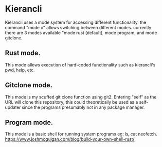 # Kierancli

Kierancli uses a mode system for accessing different functionality.
the command "mode x" allows switching between different modes. currently there are 3 modes available "mode rust (default), mode program, and mode gitclone.

## Rust mode.
This mode allows execution of hard-coded functionality such as kierancli's pwd, help, etc.

## Gitclone mode.
This mode is my scuffed git clone function using git2.
Entering "self" as the URL will clone this repository, 
this could theoretically be used as a self-updater since the programs presumably not in any package manager. 

## Program mode.
This mode is a basic shell for running system programs eg: ls, cat neofetch. 
https://www.joshmcguigan.com/blog/build-your-own-shell-rust/
